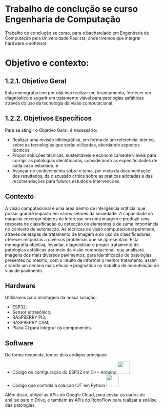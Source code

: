 # Trabalho de conclução se curso Engenharia de Computação
Trabalho de conclução se curso, para o bacharelado em Engenharia de Computação pela Universidade Paulista, onde tivemos que integrar hardware e software

# Objetivo e contexto:
## 1.2.1. Objetivo Geral
  Esta monografia tem por objetivo realizar um levantamento, fornecer um
  diagnóstico e sugerir um tratamento viável para patologias asfálticas através do
  uso da tecnologia da visão computacional.
## 1.2.2. Objetivos Específicos
  Para se atingir o Objetivo Geral, é necessário:
  - Realizar uma revisão bibliográfica, em forma de um referencial teórico,
  sobre as tecnologias que serão utilizadas, abordando aspectos técnicos;
  - Propor soluções técnicas, sustentáveis e economicamente viáveis para
  corrigir as patologias identificadas, considerando as especificidades de
  cada caso estudado; e
  - Avançar no conhecimento sobre o tema, por meio da documentação dos
  resultados, da discussão crítica sobre as práticas adotadas e das
  recomendações para futuros estudos e intervenções.

## Contexto
  A visão computacional é uma área dentro de inteligência artificial que possui
  grande impacto em vários setores da sociedade. A capacidade da máquina enxergar
  objetos de interesse em uma imagem e produzir uma resposta de classificação ou
  detecção de elementos é de suma importância no contexto de automação. As técnicas
  de visão computacional permitem, através de etapas de tratamento de imagem e do
  uso de classificadores, oferecer respostas a diversos problemas que se apresentam.
  Esta monografia objetiva, levantar, diagnosticar e propor tratamento de patologias
  asfálticas por meio da visão computacional, que analisará imagens dos mais diversos
  pavimentos, para identificação de patologias presentes no mesmo, com o intuito de
  informar o melhor tratamento, assim criando um cenário mais eficaz e pragmático no
  trabalho de manutenção de vias de pavimento.

## Hardware
  Utilizamos para montagem da nossa solução:
  - ESP32;
  - Sensor ultrasônico;
  - RASPBERRY PI3;
  - RASPBERRY CAM;
  - Placa CI para integrar os componentes.

## Software
  De forma resumida, temos dois códigos principais:
  - Código de configuração do ESP32 em C++ Arduino <img src="https://cdn.jsdelivr.net/gh/devicons/devicon@latest/icons/cplusplus/cplusplus-original.svg" height="40" width="40" />
  - Código que controla a solução IOT em Python <img src="https://cdn.jsdelivr.net/gh/devicons/devicon@latest/icons/python/python-original.svg" height="40" width="40" />

Além disso, utilizei as APIs do Google Cloud, para enviar os dados de análise para o Drive, e também as APIs do RoboFlow para realizar a análise das patologias.
